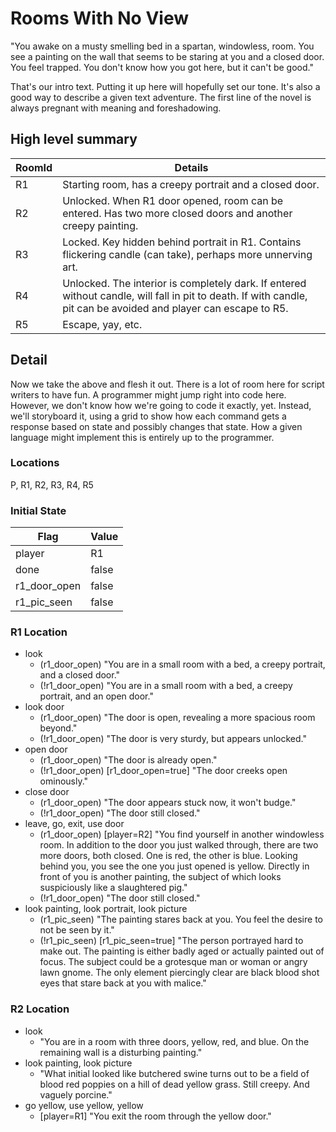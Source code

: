# Rooms With No View

"You awake on a musty smelling bed in a spartan, windowless, room.
You see a painting on the wall that seems to be staring at you and a closed door.
You feel trapped.  You don't know how you got here, but it can't be good."

That's our intro text.  Putting it up here will hopefully set our tone.  It's also a good way to describe a given text adventure.  The first line of the novel is always pregnant with meaning and foreshadowing.

## High level summary

RoomId | Details
-- | --
R1 | Starting room, has a creepy portrait and a closed door.
R2 | Unlocked. When R1 door opened, room can be entered.  Has two more closed doors and another creepy painting.
R3 | Locked.  Key hidden behind portrait in R1.  Contains flickering candle (can take), perhaps more unnerving art.
R4 | Unlocked.  The interior is completely dark.  If entered without candle, will fall in pit to death.  If with candle, pit can be avoided and player can escape to R5.
R5 | Escape, yay, etc.

## Detail

Now we take the above and flesh it out.  There is a lot of room here for script writers to have fun.  A programmer might jump right into code here.  However, we don't know how we're going to code it exactly, yet.  Instead, we'll storyboard it, using a grid to show how each command gets a response based on state and possibly changes that state.  How a given language might implement this is entirely up to the programmer.

### Locations

P, R1, R2, R3, R4, R5

### Initial State

Flag | Value
---- | -----
player | R1
done | false
r1_door_open | false
r1_pic_seen | false

### R1 Location

- look
  - (r1_door_open) "You are in a small room with a bed, a creepy portrait, and a closed door."
  - (!r1_door_open) "You are in a small room with a bed, a creepy portrait, and an open door."
- look door
  - (r1_door_open) "The door is open, revealing a more spacious room beyond."
  - (!r1_door_open) "The door is very sturdy, but appears unlocked."
- open door
  - (r1_door_open) "The door is already open."
  - (!r1_door_open) [r1_door_open=true] "The door creeks open ominously."
- close door
  - (r1_door_open) "The door appears stuck now, it won't budge."
  - (!r1_door_open) "The door still closed."
- leave, go, exit, use door
  - (r1_door_open) [player=R2] "You find yourself in another windowless room.  In addition to the door you just walked through, there are two more doors, both closed.  One is red, the other is blue.  Looking behind you, you see the one you just opened is yellow.  Directly in front of you is another painting, the subject of which looks suspiciously like a slaughtered pig."
  - (!r1_door_open) "The door still closed."
- look painting, look portrait, look picture 
  - (r1_pic_seen) "The painting stares back at you.  You feel the desire to not be seen by it."
  - (!r1_pic_seen) [r1_pic_seen=true] "The person portrayed hard to make out.  The painting is either badly aged or actually painted out of focus.  The subject could be a grotesque man or woman or angry lawn gnome.  The only element piercingly clear are black blood shot eyes that stare back at you with malice."

### R2 Location

- look
  - "You are in a room with three doors, yellow, red, and blue.  On the remaining wall is a disturbing painting."
- look painting, look picture
  - "What initial looked like butchered swine turns out to be a field of blood red poppies on a hill of dead yellow grass.  Still creepy.  And vaguely porcine."
- go yellow, use yellow, yellow
  - [player=R1] "You exit the room through the yellow door."
